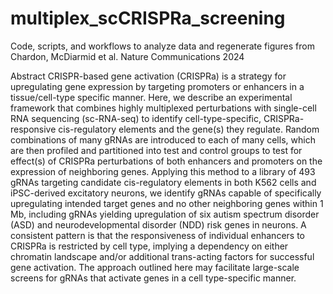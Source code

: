# multiplex_scCRISPRa_screening
Code, scripts, and workflows to analyze data and regenerate figures from Chardon, McDiarmid et al. Nature Communications 2024

Abstract
CRISPR-based gene activation (CRISPRa) is a strategy for upregulating gene expression by targeting promoters or enhancers in a tissue/cell-type specific manner. Here, we describe an experimental framework that combines highly multiplexed perturbations with single-cell RNA sequencing (sc-RNA-seq) to identify cell-type-specific, CRISPRa-responsive cis-regulatory elements and the gene(s) they regulate. Random combinations of many gRNAs are introduced to each of many cells, which are then profiled and partitioned into test and control groups to test for effect(s) of CRISPRa perturbations of both enhancers and promoters on the expression of neighboring genes. Applying this method to a library of 493 gRNAs targeting candidate cis-regulatory elements in both K562 cells and iPSC-derived excitatory neurons, we identify gRNAs capable of specifically upregulating intended target genes and no other neighboring genes within 1 Mb, including gRNAs yielding upregulation of six autism spectrum disorder (ASD) and neurodevelopmental disorder (NDD) risk genes in neurons. A consistent pattern is that the responsiveness of individual enhancers to CRISPRa is restricted by cell type, implying a dependency on either chromatin landscape and/or additional trans-acting factors for successful gene activation. The approach outlined here may facilitate large-scale screens for gRNAs that activate genes in a cell type-specific manner.

